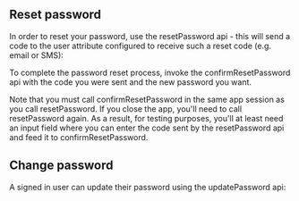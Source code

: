 ## Reset password
In order to reset your password, use the resetPassword api - this will send a code to the user attribute configured to receive such a reset code (e.g. email or SMS):

<inline-fragment platform="ios" src="~/lib/auth/fragments/ios/password_management/10_reset_password.md"></inline-fragment>
<inline-fragment platform="android" src="~/lib/auth/fragments/android/password_management/10_reset_password.md"></inline-fragment>

To complete the password reset process, invoke the confirmResetPassword api with the code you were sent and the new password you want.

<amplify-callout>
Note that you must call confirmResetPassword in the same app session as you call resetPassword. If you close the app, you'll need to call resetPassword again.
As a result, for testing purposes, you'll at least need an input field where you can enter the code sent by the resetPassword api and feed it to confirmResetPassword.
</amplify-callout>

<inline-fragment platform="ios" src="~/lib/auth/fragments/ios/password_management/20_confirm_reset_password.md"></inline-fragment>
<inline-fragment platform="android" src="~/lib/auth/fragments/android/password_management/20_confirm_reset_password.md"></inline-fragment>

## Change password
A signed in user can update their password using the updatePassword api:

<inline-fragment platform="ios" src="~/lib/auth/fragments/ios/password_management/30_change_password.md"></inline-fragment>
<inline-fragment platform="android" src="~/lib/auth/fragments/android/password_management/30_change_password.md"></inline-fragment>
